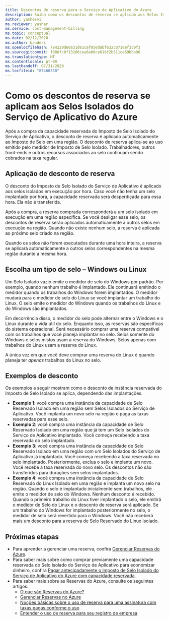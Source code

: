 ```yaml
---
title: Descontos de reserva para o Serviço de Aplicativo do Azure
description: Saiba como os descontos de reserva se aplicam aos Selos Isolados do Serviço de Aplicativo do Azure. Os descontos são aplicados automaticamente à Tarifa de Selo da região.
author: yashesvi
ms.reviewer: yashar
ms.service: cost-management-billing
ms.topic: conceptual
ms.date: 02/12/2020
ms.author: banders
ms.openlocfilehash: 7a4229d60a31d61caf050dabf632c8718ef3c9f3
ms.sourcegitcommit: f988fc0f13266cea6e86ce618f2b511ce69bbb96
ms.translationtype: HT
ms.contentlocale: pt-BR
ms.lasthandoff: 07/31/2020
ms.locfileid: "87460330"
---
```

# <a name="how-reservation-discounts-apply-to-azure-app-service-isolated-stamps"></a>Como os descontos de reserva se aplicam aos Selos Isolados do Serviço de Aplicativo do Azure

Após a compra da capacidade reservada do Imposto de Selo Isolado do Serviço de Aplicativo, o desconto de reserva é aplicado automaticamente ao Imposto de Selo em uma região. O desconto de reserva aplica-se ao uso emitido pelo medidor de Imposto de Selo Isolado. Trabalhadores, outros front-ends e outros recursos associados ao selo continuam sendo cobrados na taxa regular.

## <a name="reservation-discount-application"></a>Aplicação de desconto de reserva

O desconto do Imposto de Selo Isolado do Serviço de Aplicativo é aplicado aos selos isolados em execução por hora. Caso você não tenha um selo implantado por hora, a capacidade reservada será desperdiçada para essa hora. Ela não é transferida.

Após a compra, a reserva comprada corresponderá a um selo isolado em execução em uma região específica. Se você desligar esse selo, os descontos de reserva serão aplicados automaticamente a outros selos em execução na região. Quando não existe nenhum selo, a reserva é aplicada ao próximo selo criado na região.

Quando os selos não forem executados durante uma hora inteira, a reserva se aplicará automaticamente a outros selos correspondentes na mesma região durante a mesma hora.

## <a name="choose-a-stamp-type---windows-or-linux"></a>Escolha um tipo de selo – Windows ou Linux

Um Selo Isolado vazio emite o medidor de selo do Windows por padrão. Por exemplo, quando nenhum trabalho é implantado. Ele continuará emitindo o medidor quando os trabalhos do Windows forem implantados. O medidor mudará para o medidor de selo do Linux se você implantar um trabalho do Linux. O selo emite o medidor do Windows quando os trabalhos do Linux e do Windows são implantados.

Em decorrência disso, o medidor do selo pode alternar entre o Windows e o Linux durante a vida útil do selo. Enquanto isso, as reservas são específicas do sistema operacional. Será necessário comprar uma reserva compatível com os trabalhos que você planeja implantar no selo. Selos somente do Windows e selos mistos usam a reserva do Windows. Selos apenas com trabalhos do Linux usam a reserva do Linux.

A única vez em que você deve comprar uma reserva do Linux é quando planeja ter _apenas_ trabalhos do Linux no selo.

## <a name="discount-examples"></a>Exemplos de desconto

Os exemplos a seguir mostram como o desconto de instância reservada do Imposto de Selo Isolado se aplica, dependendo das implantações.

- **Exemplo 1**: você compra uma instância da capacidade de Selo Reservado Isolado em uma região sem Selos Isolados do Serviço de Aplicativo. Você implanta um novo selo na região e paga as taxas reservadas para esse selo.
- **Exemplo 2**: você compra uma instância da capacidade de Selo Reservado Isolado em uma região que já tem um Selo Isolados do Serviço de Aplicativo implantado. Você começa recebendo a taxa reservada do selo implantado.
- **Exemplo 3**: você compra uma instância da capacidade de Selo Reservado Isolado em uma região com um Selo Isolados do Serviço de Aplicativo já implantado. Você começa recebendo a taxa reservada no selo implantado. Posteriormente, exclua o selo e implante um novo. Você recebe a taxa reservada do novo selo. Os descontos não são transferidos para durações sem selos implantados.
- **Exemplo 4**: você compra uma instância da capacidade de Selo Reservado do Linux Isolado em uma região e implanta um novo selo na região. Quando o selo é implantado inicialmente sem trabalhos, ele emite o medidor de selo do Windows. Nenhum desconto é recebido. Quando o primeiro trabalho do Linux tiver implantado o selo, ele emitirá o medidor de Selo do Linux e o desconto de reserva será aplicado. Se um trabalho do Windows for implantado posteriormente no selo, o medidor de selo será revertido para o Windows. Você não receberá mais um desconto para a reserva de Selo Reservado do Linux Isolado.

## <a name="next-steps"></a>Próximas etapas

- Para aprender a gerenciar uma reserva, confira [Gerenciar Reservas do Azure](manage-reserved-vm-instance.md).
- Para saber mais sobre como comprar previamente uma capacidade reservada do Selo Isolado do Serviço de Aplicativo para economizar dinheiro, confira [Pagar antecipadamente o Imposto de Selo Isolado do Serviço de Aplicativo do Azure com capacidade reservada](prepay-app-service-isolated-stamp.md).
- Para saber mais sobre as Reservas do Azure, consulte os seguintes artigos:
  - [O que são Reservas do Azure?](save-compute-costs-reservations.md)
  - [Gerenciar Reservas no Azure](manage-reserved-vm-instance.md)
  - [Noções básicas sobre o uso de reserva para uma assinatura com taxas pagas conforme o uso](understand-reserved-instance-usage.md)
  - [Entender o uso de reserva para seu registro de empresa](understand-reserved-instance-usage-ea.md)

